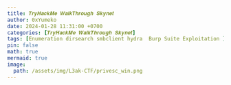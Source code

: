 ```yaml
---
title: 𝑻𝒓𝒚𝑯𝒂𝒄𝒌𝑴𝒆 𝑾𝒂𝒍𝒌𝑻𝒉𝒓𝒐𝒖𝒈𝒉 𝑺𝒌𝒚𝒏𝒆𝒕
author: 0xYumeko
date: 2024-01-28 11:31:00 +0700
categories: [𝑻𝒓𝒚𝑯𝒂𝒄𝒌𝑴𝒆 𝑾𝒂𝒍𝒌𝑻𝒉𝒓𝒐𝒖𝒈𝒉 𝑺𝒌𝒚𝒏𝒆𝒕]
tags: [Enumeration dirsearch smbclient hydra  Burp Suite Exploitation ]
pin: false
math: true
mermaid: true
image:
  path: /assets/img/L3ak-CTF/privesc_win.png
---
```

